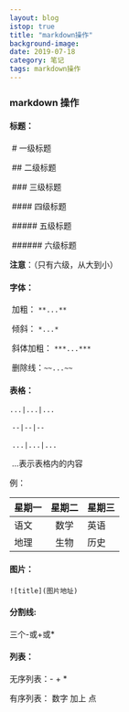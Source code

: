 ```yaml
---
layout: blog
istop: true
title: "markdown操作"
background-image:
date: 2019-07-18
category: 笔记
tags: markdown操作
---
```


### markdown 操作

#### 标题：

​ # 一级标题

​ ## 二级标题

​ ### 三级标题

​ #### 四级标题

​ ##### 五级标题

​ ###### 六级标题

**注意**：（只有六级，从大到小）

#### 字体：

​ 加粗： `**...**`

​ 倾斜： `*...*`

​ 斜体加粗： `***...***`

​ 删除线：`~~...~~`

#### 表格：

`...|...|...`

​ `--|--|--`

​ `...|...|...`

​ ...表示表格内的内容

例：

| 星期一 | 星期二 | 星期三 |
| ------ | :----: | :----- |
| 语文   |  数学  | 英语   |
| 地理   |  生物  | 历史   |

#### 图片：

`![title](图片地址)`

#### 分割线:

三个-或+或\*

#### 列表：

无序列表：- + \*

有序列表： 数字 加上 点
